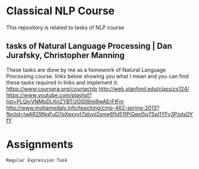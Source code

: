 # Classical NLP Course
This repository is related to tasks of NLP course
## tasks of Natural Language Processing | Dan Jurafsky, Christopher Manning
These tasks are done by me as a homework of Natural Language Processing course.
links below showing you what I mean and you can find these tasks required in links and implement it.
	https://www.coursera.org/course/nlp
	http://web.stanford.edu/class/cs124/
	https://www.youtube.com/playlist?list=PLQiyVNMpDLKnZYBTUOlSI9mi9wAErFtFm
	http://www.mohamedaly.info/teaching/cmp-462-spring-2013?fbclid=IwAR29NgFuD7qXexyyt7jdyqj2sme6fld51fPiQexI5q7SpI1YFy3PzdsDYfY

# Assignments
	Regular Expression Task

